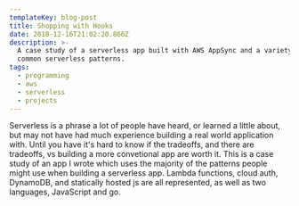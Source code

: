 ```yaml
---
templateKey: blog-post
title: Shopping with Hooks
date: 2018-12-16T21:02:20.866Z
description: >-
  A case study of a serverless app built with AWS AppSync and a variety of other
  common serverless patterns.
tags:
  - programming
  - aws
  - serverless
  - projects
---
```


Serverless is a phrase a lot of people have heard, or learned a little about,
but may not have had much experience building a real world application with.
Until you have it's hard to know if the tradeoffs, and there are tradeoffs, vs
building a more convetional app are worth it. This is a case study of an app I
wrote which uses the majority of the patterns people might use when building a
serverless app. Lambda functions, cloud auth, DynamoDB, and statically hosted js
are all represented, as well as two languages, JavaScript and go.
